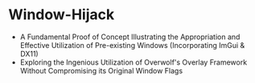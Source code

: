# Window-Hijack
- A Fundamental Proof of Concept Illustrating the Appropriation and Effective Utilization of Pre-existing Windows (Incorporating ImGui & DX11)
- Exploring the Ingenious Utilization of Overwolf's Overlay Framework Without Compromising its Original Window Flags
